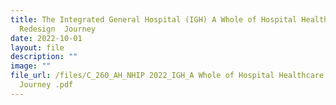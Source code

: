 ```yaml
---
title: The Integrated General Hospital (IGH) A Whole of Hospital Healthcare
  Redesign  Journey
date: 2022-10-01
layout: file
description: ""
image: ""
file_url: /files/C_260_AH_NHIP 2022_IGH_A Whole of Hospital Healthcare Redesign
  Journey .pdf
---
```

